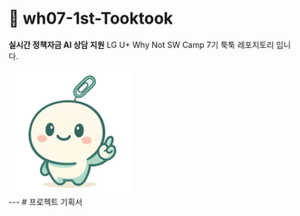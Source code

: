 # 💬 wh07-1st-Tooktook
**실시간 정책자금 AI 상담 지원**
LG U+ Why Not SW Camp 7기 툭툭 레포지토리 입니다.

<img src="툭툭이.png" alt="툭툭이" width="220"/>
<br>
--- 
# 프로젝트 기획서
